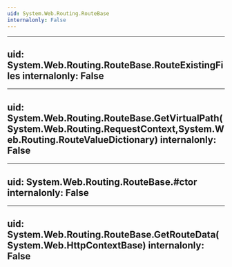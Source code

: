 ```yaml
---
uid: System.Web.Routing.RouteBase
internalonly: False
---
```


---
uid: System.Web.Routing.RouteBase.RouteExistingFiles
internalonly: False
---

---
uid: System.Web.Routing.RouteBase.GetVirtualPath(System.Web.Routing.RequestContext,System.Web.Routing.RouteValueDictionary)
internalonly: False
---

---
uid: System.Web.Routing.RouteBase.#ctor
internalonly: False
---

---
uid: System.Web.Routing.RouteBase.GetRouteData(System.Web.HttpContextBase)
internalonly: False
---
